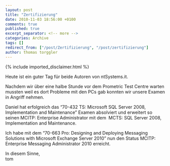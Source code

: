 ```yaml
---
layout: post
title: "Zertifizierung"
date: 2010-11-03 18:56:00 +0100
comments: true
published: true
excerpt_separator: <!-- more -->
categories: Archive
tags: []
redirect_from: ["/post/Zertifizierung", "/post/zertifizierung"]
author: thomas torggler
---
```

<!-- more -->
{% include imported_disclaimer.html %}
<html xmlns="">
<p>Heute ist ein guter Tag f&uuml;r beide Autoren von ntSystems.it.</p>
<p>Nachdem wir &uuml;ber eine halbe Stunde vor dem Prometric Test Centre warten mussten weil es dort Probleme mit den PCs gab konnten wir unsere Examen in Angriff nehmen.</p>
<p>Daniel hat erfolgreich das &ldquo;70-432 TS: Microsoft SQL Server 2008, Implementation and Maintenance&rdquo; Examen absolviert und erweitert so seinen MCITP: Enterprise Administrator mit dem&nbsp; MCTS: SQL Server 2008, Implementation and Maintenance.</p>
<p>Ich habe mit dem &ldquo;70-663 Pro: Designing and Deploying Messaging Solutions with Microsoft Exchange Server 2010&rdquo; nun den Status MCITP: Enterprise Messaging Administrator 2010 erreicht.</p>
<p>In diesem Sinne,    <br />tom</p>
